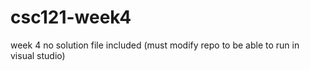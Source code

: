 # csc121-week4

week 4 no solution file included (must modify repo to be able to run in visual studio)

